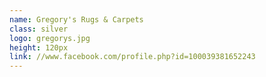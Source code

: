 ```yaml
---
name: Gregory's Rugs & Carpets
class: silver
logo: gregorys.jpg
height: 120px
link: //www.facebook.com/profile.php?id=100039381652243
---
```

